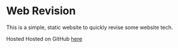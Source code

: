 # Web Revision

This is a simple, static website to quickly revise some website tech.

Hosted Hosted on GitHub [here](https://waimea-crtaylorwhitnell.github.io/300dtd-web-revision/website.html)